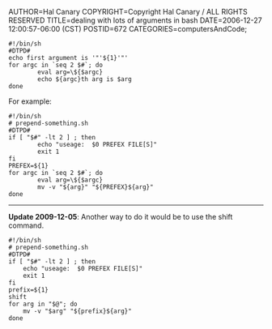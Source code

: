 AUTHOR=Hal Canary
COPYRIGHT=Copyright Hal Canary / ALL RIGHTS RESERVED
TITLE=dealing with lots of arguments in bash
DATE=2006-12-27 12:00:57-06:00 (CST)
POSTID=672
CATEGORIES=computersAndCode;

    #!/bin/sh
    #DTPD#
    echo first argument is '"'${1}'"'
    for argc in `seq 2 $#`; do
            eval arg=\${$argc}
            echo ${argc}th arg is $arg
    done

For example:

    #!/bin/sh
    # prepend-something.sh
    #DTPD#
    if [ "$#" -lt 2 ] ; then
            echo "useage:  $0 PREFEX FILE[S]"
            exit 1
    fi
    PREFEX=${1}
    for argc in `seq 2 $#`; do
            eval arg=\${$argc}
            mv -v "${arg}" "${PREFEX}${arg}"
    done

* * *

**Update 2009-12-05**: Another way to do it would be to use the shift command.

    #!/bin/sh
    # prepend-something.sh
    #DTPD#
    if [ "$#" -lt 2 ] ; then
        echo "useage:  $0 PREFEX FILE[S]"
        exit 1
    fi
    prefix=${1}
    shift
    for arg in "$@"; do
        mv -v "$arg" "${prefix}${arg}"
    done
